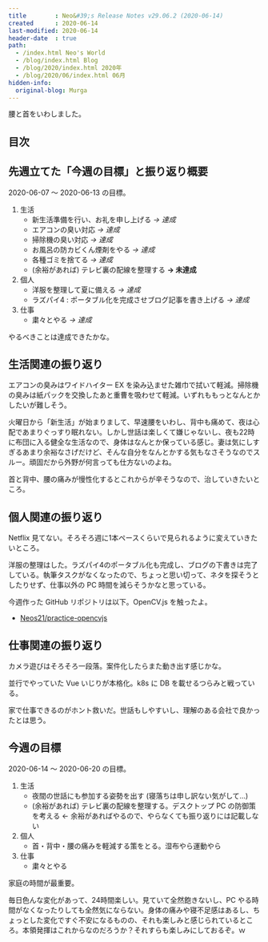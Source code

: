 ```yaml
---
title        : Neo&#39;s Release Notes v29.06.2 (2020-06-14)
created      : 2020-06-14
last-modified: 2020-06-14
header-date  : true
path:
  - /index.html Neo's World
  - /blog/index.html Blog
  - /blog/2020/index.html 2020年
  - /blog/2020/06/index.html 06月
hidden-info:
  original-blog: Murga
---
```


腰と首をいわしました。

## 目次

## 先週立てた「今週の目標」と振り返り概要

2020-06-07 ～ 2020-06-13 の目標。

1. 生活
    - 新生活準備を行い、お礼を申し上げる _→ 達成_
    - エアコンの臭い対応 _→ 達成_
    - 掃除機の臭い対応 _→ 達成_
    - お風呂の防カビくん煙剤をやる _→ 達成_
    - 各種ゴミを捨てる _→ 達成_
    - (余裕があれば) テレビ裏の配線を整理する __→ 未達成__
2. 個人
    - 洋服を整理して夏に備える _→ 達成_
    - ラズパイ4 : ポータブル化を完成させブログ記事を書き上げる _→ 達成_
3. 仕事
    - 粛々とやる _→ 達成_

やるべきことは達成できたかな。

## 生活関連の振り返り

エアコンの臭みはワイドハイター EX を染み込ませた雑巾で拭いて軽減。掃除機の臭みは紙パックを交換したあと重曹を吸わせて軽減。いずれももっとなんとかしたいが難しそう。

火曜日から「新生活」が始まりまして、早速腰をいわし、背中も痛めて、夜は心配であまりぐっすり眠れない。しかし世話は楽しくて嫌じゃないし、夜も22時に布団に入る健全な生活なので、身体はなんとか保っている感じ。妻は気にしすぎるあまり余裕なさげだけど、そんな自分をなんとかする気もなさそうなのでスルー。頑固だから外野が何言っても仕方ないのよね。

首と背中、腰の痛みが慢性化するとこれからが辛そうなので、治していきたいところ。

## 個人関連の振り返り

Netflix 見てない。そろそろ週に1本ペースくらいで見られるように変えていきたいところ。

洋服の整理はした。ラズパイ4のポータブル化も完成し、ブログの下書きは完了している。執筆タスクがなくなったので、ちょっと思い切って、ネタを探そうとしたりせず、仕事以外の PC 時間を減らそうかなと思っている。

今週作った GitHub リポジトリは以下。OpenCV.js を触ったよ。

- [Neos21/practice-opencvjs](https://github.com/Neos21/practice-opencvjs)

## 仕事関連の振り返り

カメラ遊びはそろそろ一段落。案件化したらまた動き出す感じかな。

並行でやっていた Vue いじりが本格化。k8s に DB を載せるつらみと戦っている。

家で仕事できるのがホント救いだ。世話もしやすいし、理解のある会社で良かったとは思う。

## 今週の目標

2020-06-14 ～ 2020-06-20 の目標。

1. 生活
    - 夜間の世話にも参加する姿勢を出す (寝落ちは申し訳ない気がして…)
    - (余裕があれば) テレビ裏の配線を整理する。デスクトップ PC の防御策を考える ← 余裕があればやるので、やらなくても振り返りには記載しない
2. 個人
    - 首・背中・腰の痛みを軽減する策をとる。湿布やら運動やら
3. 仕事
    - 粛々とやる

家庭の時間が最重要。

毎日色んな変化があって、24時間楽しい。見ていて全然飽きないし、PC やる時間がなくなったりしても全然気にならない。身体の痛みや寝不足感はあるし、ちょっとした変化ですぐ不安になるものの、それも楽しみと感じられているところ。本領発揮はこれからなのだろうか？それすらも楽しみにしておるぞ。ｗ
